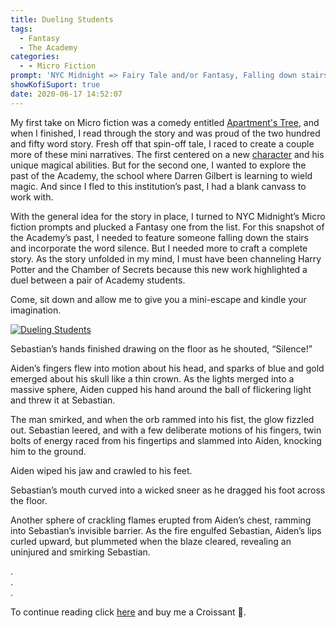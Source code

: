 ```yaml
---
title: Dueling Students
tags:
  - Fantasy
  - The Academy
categories:
  - - Micro Fiction
prompt: 'NYC Midnight => Fairy Tale and/or Fantasy, Falling down stairs, silence'
showKofiSuport: true
date: 2020-06-17 14:52:07
---
```


My first take on Micro fiction was a comedy entitled [Apartment's Tree](https://ko-fi.com/post/Apartments-Tree-P5P61T1U4), and when I finished, I read through the story and was proud of the two hundred and fifty word story. Fresh off that spin-off tale, I raced to create a couple more of these mini narratives. The first centered on a new [character](/archives/2020/06/14/tattoos-micro-001/) and his unique magical abilities. But for the second one, I wanted to explore the past of the Academy, the school where Darren Gilbert is learning to wield magic. And since I fled to this institution’s past, I had a blank canvass to work with.<!-- more -->

With the general idea for the story in place, I turned to NYC Midnight’s Micro fiction prompts and plucked a Fantasy one from the list. For this snapshot of the Academy’s past, I needed to feature someone falling down the stairs and incorporate the word silence. But I needed more to craft a complete story. As the story unfolded in my mind, I must have been channeling Harry Potter and the Chamber of Secrets because this new work highlighted a duel between a pair of Academy students.

Come, sit down and allow me to give you a mini-escape and kindle your imagination.

<div class="center">

[![Dueling Students](/images/ko-fi/dueling-students.png "Dueling Students")](https://ko-fi.com/post/Dueling-Students-E1E01TXPS)

</div>

Sebastian’s hands finished drawing on the floor as he shouted, “Silence!”

Aiden’s fingers flew into motion about his head, and sparks of blue and gold emerged about his skull like a thin crown. As the lights merged into a massive sphere, Aiden cupped his hand around the ball of flickering light and threw it at Sebastian.

The man smirked, and when the orb rammed into his fist, the glow fizzled out. Sebastian leered, and with a few deliberate motions of his fingers, twin bolts of energy raced from his fingertips and slammed into Aiden, knocking him to the ground.

Aiden wiped his jaw and crawled to his feet.

Sebastian’s mouth curved into a wicked sneer as he dragged his foot across the floor.

Another sphere of crackling flames erupted from Aiden’s chest, ramming into Sebastian’s invisible barrier. As the fire engulfed Sebastian, Aiden’s lips curled upward, but plummeted when the blaze cleared, revealing an uninjured and smirking Sebastian.

<div class="center story-ellipses">

.</br>
.</br>
.</br>

</div>

<div class="center"d>

To continue reading click [here](https://ko-fi.com/post/Dueling-Students-E1E01TXPS) and buy me a Croissant &#129360;.

</div>